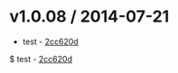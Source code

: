 v1.0.08 / 2014-07-21
==================

  * test - [2cc620d](https://github.com/CATechnologies/teambox-frontend/commit/2cc620d) 

  $ test - [2cc620d](https://github.com/CATechnologies/teambox-frontend/commit/2cc620d) 



